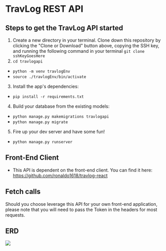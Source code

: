 # TravLog REST API

## Steps to get the TravLog API started

1. Create a new directory in your terminal. Clone down this repository by clicking the "Clone or Download" button above, copying the SSH key, and running the following command in your terminal `git clone sshKeyGoesHere`
2. `cd travlogapi`
- `python -m venv travlogEnv`
- `source ./travlogEnv/bin/activate`
3. Install the app's dependencies:
- `pip install -r requirements.txt`
4. Build your database from the existing models:
- `python manage.py makemigrations travlogapi`
- `python manage.py migrate`
5. Fire up your dev server and have some fun!
- `python manage.py runserver`

## Front-End Client
- This API is dependent on the front-end client. You can find it here: https://github.com/ronaldo1618/travlog-react

## Fetch calls

Should you choose leverage this API for your own front-end application, please note that you will need to pass the Token in the headers for most requests.

## ERD

![](https://i.imgur.com/8VE7U85.png)